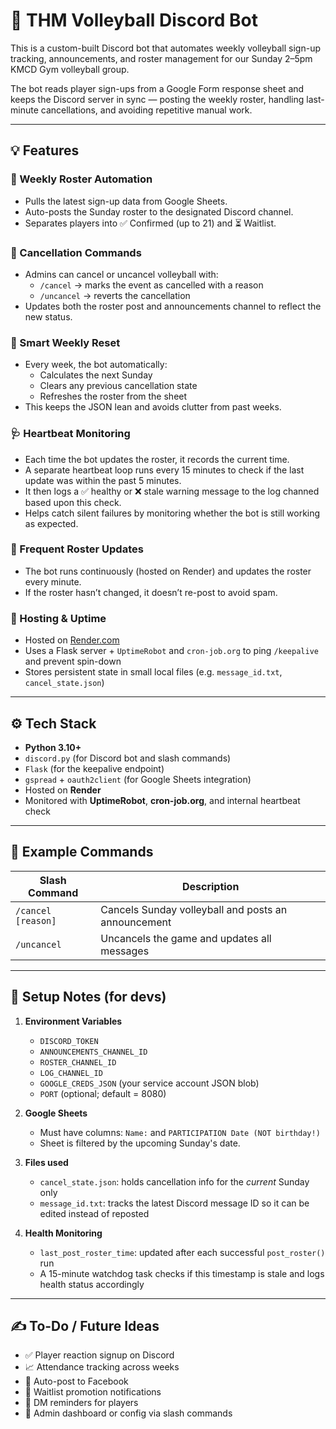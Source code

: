 # 🏐 THM Volleyball Discord Bot

This is a custom-built Discord bot that automates weekly volleyball sign-up tracking, announcements, and roster management for our Sunday 2–5pm KMCD Gym volleyball group.

The bot reads player sign-ups from a Google Form response sheet and keeps the Discord server in sync — posting the weekly roster, handling last-minute cancellations, and avoiding repetitive manual work.

---

## 💡 Features

### 📅 Weekly Roster Automation
- Pulls the latest sign-up data from Google Sheets.
- Auto-posts the Sunday roster to the designated Discord channel.
- Separates players into ✅ Confirmed (up to 21) and ⏳ Waitlist.

### 🛑 Cancellation Commands
- Admins can cancel or uncancel volleyball with:
  - `/cancel` → marks the event as cancelled with a reason
  - `/uncancel` → reverts the cancellation
- Updates both the roster post and announcements channel to reflect the new status.

### 🔁 Smart Weekly Reset
- Every week, the bot automatically:
  - Calculates the next Sunday
  - Clears any previous cancellation state
  - Refreshes the roster from the sheet
- This keeps the JSON lean and avoids clutter from past weeks.

### 🩺 Heartbeat Monitoring  
- Each time the bot updates the roster, it records the current time.  
- A separate heartbeat loop runs every 15 minutes to check if the last update was within the past 5 minutes.  
- It then logs a ✅ healthy or ❌ stale warning message to the log channed based upon this check.
- Helps catch silent failures by monitoring whether the bot is still working as expected.

### 🔄 Frequent Roster Updates
- The bot runs continuously (hosted on Render) and updates the roster every minute.
- If the roster hasn’t changed, it doesn’t re-post to avoid spam.

### 🧠 Hosting & Uptime
- Hosted on [Render.com](https://render.com)
- Uses a Flask server + `UptimeRobot` and `cron-job.org` to ping `/keepalive` and prevent spin-down
- Stores persistent state in small local files (e.g. `message_id.txt`, `cancel_state.json`)

---

## ⚙️ Tech Stack

- **Python 3.10+**
- `discord.py` (for Discord bot and slash commands)
- `Flask` (for the keepalive endpoint)
- `gspread` + `oauth2client` (for Google Sheets integration)
- Hosted on **Render**
- Monitored with **UptimeRobot**, **cron-job.org**, and internal heartbeat check

---

## 🧪 Example Commands

| Slash Command | Description |
|---------------|-------------|
| `/cancel [reason]` | Cancels Sunday volleyball and posts an announcement |
| `/uncancel`        | Uncancels the game and updates all messages |

---

## 📝 Setup Notes (for devs)

1. **Environment Variables**
   - `DISCORD_TOKEN`
   - `ANNOUNCEMENTS_CHANNEL_ID`
   - `ROSTER_CHANNEL_ID`
   - `LOG_CHANNEL_ID`
   - `GOOGLE_CREDS_JSON` (your service account JSON blob)
   - `PORT` (optional; default = 8080)

2. **Google Sheets**
   - Must have columns: `Name:` and `PARTICIPATION Date (NOT birthday!)`
   - Sheet is filtered by the upcoming Sunday's date.

3. **Files used**
   - `cancel_state.json`: holds cancellation info for the *current* Sunday only
   - `message_id.txt`: tracks the latest Discord message ID so it can be edited instead of reposted

4. **Health Monitoring**
   - `last_post_roster_time`: updated after each successful `post_roster()` run
   - A 15-minute watchdog task checks if this timestamp is stale and logs health status accordingly

---

## ✍️ To-Do / Future Ideas

- ✅ Player reaction signup on Discord
- 📈 Attendance tracking across weeks
- 📣 Auto-post to Facebook
- 🔔 Waitlist promotion notifications
- 🤖 DM reminders for players
- 🔐 Admin dashboard or config via slash commands
